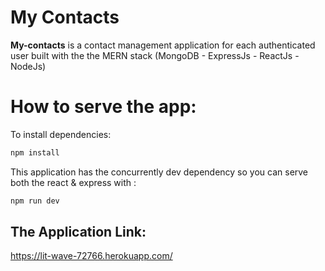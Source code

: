 # My Contacts

**My-contacts** is a contact management application for each authenticated user built with the the MERN stack (MongoDB - ExpressJs - ReactJs - NodeJs)

# How to serve the app:

To install dependencies:
```bash
npm install
```

This application has the concurrently dev dependency so you can serve both the react & express with :

```bash
npm run dev
```

## The Application Link:

https://lit-wave-72766.herokuapp.com/

